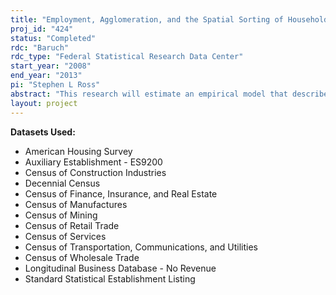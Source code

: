 ```yaml
---
title: "Employment, Agglomeration, and the Spatial Sorting of Households and Firms"
proj_id: "424"
status: "Completed"
rdc: "Baruch"
rdc_type: "Federal Statistical Research Data Center"
start_year: "2008"
end_year: "2013"
pi: "Stephen L Ross"
abstract: "This research will estimate an empirical model that describes the decisions made by both households and ﬁrms within large, urban labor markets. The projects’ three main tasks are to estimate a model that describes household residential location choice and the employment status of household members, estimate a model describing the establishment location and employment decisions of ﬁrms, and conduct general equilibrium simulations using the estimated parameters from the two models. Analysis of the house-hold problem should provide new insights into the eﬀect of residential location on employment outcomes. The analysis of the ﬁrm problem is intended to examine the extent and nature of agglomeration economies within metropolitan areas, and the simulations that use the estimates from both models allow for an assessment of the general equilibrium eﬀect of changes in economic conditions on the patterns of individual and ﬁrm choices."
layout: project
---
```


**Datasets Used:**

  - American Housing Survey 
  - Auxiliary Establishment - ES9200 
  - Census of Construction Industries 
  - Decennial Census 
  - Census of Finance, Insurance, and Real Estate 
  - Census of Manufactures 
  - Census of Mining 
  - Census of Retail Trade 
  - Census of Services 
  - Census of Transportation, Communications, and Utilities 
  - Census of Wholesale Trade 
  - Longitudinal Business Database - No Revenue 
  - Standard Statistical Establishment Listing 


